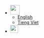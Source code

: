 * <img src="https://raw.githubusercontent.com/FortAwesome/Font-Awesome/6.x/svgs/solid/language.svg" width="30" height="30">

  * [English](en/)
  * [Tieng Viet](vi/)

* <img src="https://raw.githubusercontent.com/FortAwesome/Font-Awesome/6.x/svgs/brands/github.svg" width="25" height="25">
